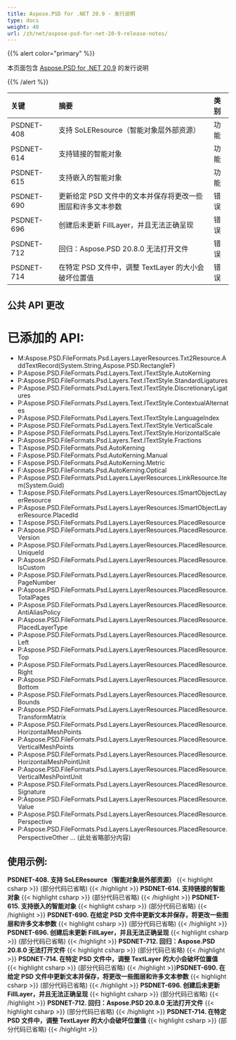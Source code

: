 ```yaml
---
title: Aspose.PSD for .NET 20.9 - 发行说明
type: docs
weight: 40
url: /zh/net/aspose-psd-for-net-20-9-release-notes/
---
```


{{% alert color="primary" %}} 

本页面包含 [Aspose.PSD for .NET 20.9](https://www.nuget.org/packages/Aspose.PSD/) 的发行说明

{{% /alert %}} 

|**关键**|**摘要**|**类别**|
| :- | :- | :- |
|PSDNET-408|支持 SoLEResource（智能对象层外部资源）|功能|
|PSDNET-614|支持链接的智能对象|功能|
|PSDNET-615|支持嵌入的智能对象|功能|
|PSDNET-690|更新给定 PSD 文件中的文本并保存将更改一些图层和许多文本参数|错误|
|PSDNET-696|创建后未更新 FillLayer，并且无法正确呈现|错误|
|PSDNET-712|回归：Aspose.PSD 20.8.0 无法打开文件|错误|
|PSDNET-714|在特定 PSD 文件中，调整 TextLayer 的大小会破坏位置值|错误|

## **公共 API 更改**
# **已添加的 API:**
- M:Aspose.PSD.FileFormats.Psd.Layers.LayerResources.Txt2Resource.AddTextRecord(System.String,Aspose.PSD.RectangleF)
- P:Aspose.PSD.FileFormats.Psd.Layers.Text.ITextStyle.AutoKerning
- P:Aspose.PSD.FileFormats.Psd.Layers.Text.ITextStyle.StandardLigatures
- P:Aspose.PSD.FileFormats.Psd.Layers.Text.ITextStyle.DiscretionaryLigatures
- P:Aspose.PSD.FileFormats.Psd.Layers.Text.ITextStyle.ContextualAlternates
- P:Aspose.PSD.FileFormats.Psd.Layers.Text.ITextStyle.LanguageIndex
- P:Aspose.PSD.FileFormats.Psd.Layers.Text.ITextStyle.VerticalScale
- P:Aspose.PSD.FileFormats.Psd.Layers.Text.ITextStyle.HorizontalScale
- P:Aspose.PSD.FileFormats.Psd.Layers.Text.ITextStyle.Fractions
- T:Aspose.PSD.FileFormats.Psd.AutoKerning
- F:Aspose.PSD.FileFormats.Psd.AutoKerning.Manual
- F:Aspose.PSD.FileFormats.Psd.AutoKerning.Metric
- F:Aspose.PSD.FileFormats.Psd.AutoKerning.Optical
- P:Aspose.PSD.FileFormats.Psd.Layers.LayerResources.LinkResource.Item(System.Guid)
- T:Aspose.PSD.FileFormats.Psd.Layers.LayerResources.ISmartObjectLayerResource
- P:Aspose.PSD.FileFormats.Psd.Layers.LayerResources.ISmartObjectLayerResource.PlacedId
- T:Aspose.PSD.FileFormats.Psd.Layers.LayerResources.PlacedResource
- P:Aspose.PSD.FileFormats.Psd.Layers.LayerResources.PlacedResource.Version
- P:Aspose.PSD.FileFormats.Psd.Layers.LayerResources.PlacedResource.UniqueId
- P:Aspose.PSD.FileFormats.Psd.Layers.LayerResources.PlacedResource.IsCustom
- P:Aspose.PSD.FileFormats.Psd.Layers.LayerResources.PlacedResource.PageNumber
- P:Aspose.PSD.FileFormats.Psd.Layers.LayerResources.PlacedResource.TotalPages
- P:Aspose.PSD.FileFormats.Psd.Layers.LayerResources.PlacedResource.AntiAliasPolicy
- P:Aspose.PSD.FileFormats.Psd.Layers.LayerResources.PlacedResource.PlacedLayerType
- P:Aspose.PSD.FileFormats.Psd.Layers.LayerResources.PlacedResource.Left
- P:Aspose.PSD.FileFormats.Psd.Layers.LayerResources.PlacedResource.Top
- P:Aspose.PSD.FileFormats.Psd.Layers.LayerResources.PlacedResource.Right
- P:Aspose.PSD.FileFormats.Psd.Layers.LayerResources.PlacedResource.Bottom
- P:Aspose.PSD.FileFormats.Psd.Layers.LayerResources.PlacedResource.Bounds
- P:Aspose.PSD.FileFormats.Psd.Layers.LayerResources.PlacedResource.TransformMatrix
- P:Aspose.PSD.FileFormats.Psd.Layers.LayerResources.PlacedResource.HorizontalMeshPoints
- P:Aspose.PSD.FileFormats.Psd.Layers.LayerResources.PlacedResource.VerticalMeshPoints
- P:Aspose.PSD.FileFormats.Psd.Layers.LayerResources.PlacedResource.HorizontalMeshPointUnit
- P:Aspose.PSD.FileFormats.Psd.Layers.LayerResources.PlacedResource.VerticalMeshPointUnit
- P:Aspose.PSD.FileFormats.Psd.Layers.LayerResources.PlacedResource.Signature
- P:Aspose.PSD.FileFormats.Psd.Layers.LayerResources.PlacedResource.Value
- P:Aspose.PSD.FileFormats.Psd.Layers.LayerResources.PlacedResource.Perspective
- P:Aspose.PSD.FileFormats.Psd.Layers.LayerResources.PlacedResource.PerspectiveOther
... (此处省略部分内容)

## **使用示例:**
**PSDNET-408. 支持 SoLEResource（智能对象层外部资源）**
{{< highlight csharp >}}
(部分代码已省略)
{{< /highlight >}}
**PSDNET-614. 支持链接的智能对象**
{{< highlight csharp >}}
(部分代码已省略)
{{< /highlight >}}
**PSDNET-615. 支持嵌入的智能对象**
{{< highlight csharp >}}
(部分代码已省略)
{{< /highlight >}}
**PSDNET-690. 在给定 PSD 文件中更新文本并保存，将更改一些图层和许多文本参数**
{{< highlight csharp >}}
(部分代码已省略)
{{< /highlight >}}
**PSDNET-696. 创建后未更新 FillLayer，并且无法正确呈现**
{{< highlight csharp >}}
(部分代码已省略)
{{< /highlight >}}
**PSDNET-712. 回归：Aspose.PSD 20.8.0 无法打开文件**
{{< highlight csharp >}}
(部分代码已省略)
{{< /highlight >}}
**PSDNET-714. 在特定 PSD 文件中，调整 TextLayer 的大小会破坏位置值**
{{< highlight csharp >}}
(部分代码已省略)
{{< /highlight >}}**PSDNET-690. 在给定 PSD 文件中更新文本并保存，将更改一些图层和许多文本参数**
{{< highlight csharp >}}
(部分代码已省略)
{{< /highlight >}}
**PSDNET-696. 创建后未更新 FillLayer，并且无法正确呈现**
{{< highlight csharp >}}
(部分代码已省略)
{{< /highlight >}}
**PSDNET-712. 回归：Aspose.PSD 20.8.0 无法打开文件**
{{< highlight csharp >}}
(部分代码已省略)
{{< /highlight >}}
**PSDNET-714. 在特定 PSD 文件中，调整 TextLayer 的大小会破坏位置值**
{{< highlight csharp >}}
(部分代码已省略)
{{< /highlight >}}